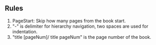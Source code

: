 
## Rules
1. PageStart: Skip how many pages from the book start.
2. "-" is delimiter for hierarchy navigation, two spaces are used for indentation.
3. "title [pageNum]/ title pageNum" is the page number of the book.
